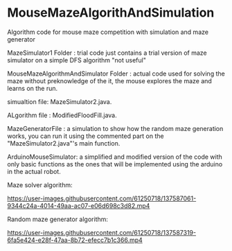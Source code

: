 # MouseMazeAlgorithAndSimulation
Algorithm code for mouse maze competition with simulation and maze generator

MazeSimulator1 Folder : trial code just contains a trial version of maze simulator on a simple DFS algorithm "not useful"

MouseMazeAlgorithmAndSimulator Folder : actual code used for solving the maze without preknowledge of the it, the mouse explores the maze and learns on the run.

simualtion file: MazeSimulator2.java.

ALgorithm file : ModifiedFloodFill.java.

MazeGeneratorFile : a simulation to show how the random maze generation works, you can run it using the commented part on the "MazeSimulator2.java"'s main function.

ArduinoMouseSimulator: a simplified and modified version of the code with only basic functions as the ones that will be implemented using the arduino in the actual robot.


Maze solver algorithm:


https://user-images.githubusercontent.com/61250718/137587061-9344c24a-4014-49aa-ac07-e06d698c3d82.mp4


Random maze generator algorithm:



https://user-images.githubusercontent.com/61250718/137587319-6fa5e424-e28f-47aa-8b72-efecc7b1c366.mp4

